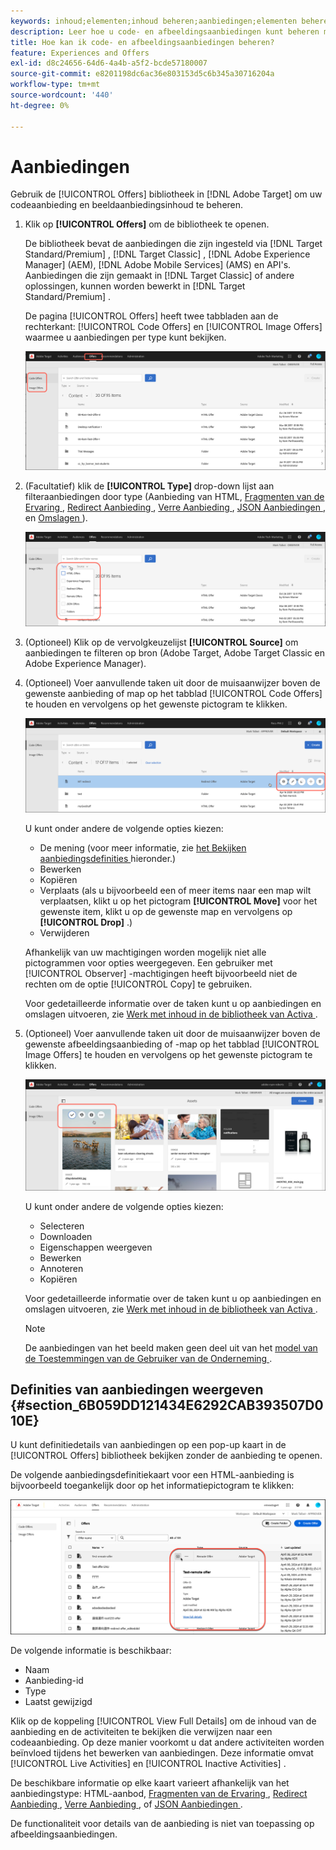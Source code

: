 ```yaml
---
keywords: inhoud;elementen;inhoud beheren;aanbiedingen;elementen beheren;selectiemodus openen;selectiemodus
description: Leer hoe u code- en afbeeldingsaanbiedingen kunt beheren met de bibliotheek Aanbiedingen in Adobe Target.
title: Hoe kan ik code- en afbeeldingsaanbiedingen beheren?
feature: Experiences and Offers
exl-id: d8c24656-64d6-4a4b-a5f2-bcde57180007
source-git-commit: e8201198dc6ac36e803153d5c6b345a30716204a
workflow-type: tm+mt
source-wordcount: '440'
ht-degree: 0%

---
```


# Aanbiedingen

Gebruik de [!UICONTROL Offers] bibliotheek in [!DNL Adobe Target] om uw codeaanbieding en beeldaanbiedingsinhoud te beheren.

1. Klik op **[!UICONTROL Offers]** om de bibliotheek te openen.

   De bibliotheek bevat de aanbiedingen die zijn ingesteld via [!DNL Target Standard/Premium] , [!DNL Target Classic] , [!DNL Adobe Experience Manager] (AEM), [!DNL Adobe Mobile Services] (AMS) en API&#39;s. Aanbiedingen die zijn gemaakt in [!DNL Target Classic] of andere oplossingen, kunnen worden bewerkt in [!DNL Target Standard/Premium] .

   De pagina [!UICONTROL Offers] heeft twee tabbladen aan de rechterkant: [!UICONTROL Code Offers] en [!UICONTROL Image Offers] waarmee u aanbiedingen per type kunt bekijken.

   ![ pagina die van Aanbiedingen de Aanbiedingen van de Code en de lusjes van de Aanbiedingen van het Beeld tonen ](/help/main/c-experiences/c-manage-content/assets/offers-page.png)

1. (Facultatief) klik de **[!UICONTROL Type]** drop-down lijst aan filteraanbiedingen door type (Aanbieding van HTML, [ Fragmenten van de Ervaring ](/help/main/c-experiences/c-manage-content/aem-experience-fragments.md), [ Redirect Aanbieding ](/help/main/c-experiences/c-manage-content/offer-redirect.md), [ Verre Aanbieding ](/help/main/c-experiences/c-manage-content/about-remote-offers.md), [ JSON Aanbiedingen ](/help/main/c-experiences/c-manage-content/create-json-offer.md), en [ Omslagen ](/help/main/c-experiences/c-manage-content/create-content-folder.md)).

   ![ aanbiedingen_filter beeld ](assets/offers_filter.png)

1. (Optioneel) Klik op de vervolgkeuzelijst **[!UICONTROL Source]** om aanbiedingen te filteren op bron (Adobe Target, Adobe Target Classic en Adobe Experience Manager).

1. (Optioneel) Voer aanvullende taken uit door de muisaanwijzer boven de gewenste aanbieding of map op het tabblad [!UICONTROL Code Offers] te houden en vervolgens op het gewenste pictogram te klikken.

   ![ de opties van Codeaanbiedingen ](assets/offer-picker-large.png)

   U kunt onder andere de volgende opties kiezen:

   * De mening (voor meer informatie, zie [ het Bekijken aanbiedingsdefinities ](#section_6B059DD121434E6292CAB393507D010E) hieronder.)
   * Bewerken
   * Kopiëren
   * Verplaats (als u bijvoorbeeld een of meer items naar een map wilt verplaatsen, klikt u op het pictogram **[!UICONTROL Move]** voor het gewenste item, klikt u op de gewenste map en vervolgens op **[!UICONTROL Drop]** .)
   * Verwijderen

   Afhankelijk van uw machtigingen worden mogelijk niet alle pictogrammen voor opties weergegeven. Een gebruiker met [!UICONTROL Observer] -machtigingen heeft bijvoorbeeld niet de rechten om de optie [!UICONTROL Copy] te gebruiken.

   Voor gedetailleerde informatie over de taken kunt u op aanbiedingen en omslagen uitvoeren, zie [ Werk met inhoud in de bibliotheek van Activa ](/help/main/c-experiences/c-manage-content/assets-working.md).

1. (Optioneel) Voer aanvullende taken uit door de muisaanwijzer boven de gewenste afbeeldingsaanbieding of -map op het tabblad [!UICONTROL Image Offers] te houden en vervolgens op het gewenste pictogram te klikken.

   ![ de opties van de Aanbiedingen van het Beeld ](/help/main/c-experiences/c-manage-content/assets/image-offers-icons.png)

   U kunt onder andere de volgende opties kiezen:

   * Selecteren
   * Downloaden
   * Eigenschappen weergeven
   * Bewerken
   * Annoteren
   * Kopiëren

   Voor gedetailleerde informatie over de taken kunt u op aanbiedingen en omslagen uitvoeren, zie [ Werk met inhoud in de bibliotheek van Activa ](/help/main/c-experiences/c-manage-content/assets-working.md).

   >[!NOTE]
   >
   >De aanbiedingen van het beeld maken geen deel uit van het [ model van de Toestemmingen van de Gebruiker van de Onderneming ](/help/main/administrating-target/c-user-management/property-channel/property-channel.md).


## Definities van aanbiedingen weergeven {#section_6B059DD121434E6292CAB393507D010E}

U kunt definitiedetails van aanbiedingen op een pop-up kaart in de [!UICONTROL Offers] bibliotheek bekijken zonder de aanbieding te openen.

De volgende aanbiedingsdefinitiekaart voor een HTML-aanbieding is bijvoorbeeld toegankelijk door op het informatiepictogram te klikken:

![ aanbieding-kaart-html beeld ](assets/offer-card-html-new.png)

De volgende informatie is beschikbaar:

* Naam
* Aanbieding-id
* Type
* Laatst gewijzigd

Klik op de koppeling [!UICONTROL View Full Details] om de inhoud van de aanbieding en de activiteiten te bekijken die verwijzen naar een codeaanbieding. Op deze manier voorkomt u dat andere activiteiten worden beïnvloed tijdens het bewerken van aanbiedingen. Deze informatie omvat [!UICONTROL Live Activities] en [!UICONTROL Inactive Activities] .

De beschikbare informatie op elke kaart varieert afhankelijk van het aanbiedingstype: HTML-aanbod, [ Fragmenten van de Ervaring ](/help/main/c-experiences/c-manage-content/aem-experience-fragments.md), [ Redirect Aanbieding ](/help/main/c-experiences/c-manage-content/offer-redirect.md), [ Verre Aanbieding ](/help/main/c-experiences/c-manage-content/about-remote-offers.md), of [ JSON Aanbiedingen ](/help/main/c-experiences/c-manage-content/create-json-offer.md).

De functionaliteit voor details van de aanbieding is niet van toepassing op afbeeldingsaanbiedingen.

<!--

## Training video: The Content Repository ![Overview badge](/help/main/assets/overview.png)

This video includes information about managing offers.

* Connection between the [Experience Cloud Asset Library](https://experienceleague.adobe.com/docs/core-services/interface/assets/creative-cloud.html?lang=nl-NL) and the Target Content Library 
* Custom HTML Offers 
* Custom HTML Offer in the [!UICONTROL Visual Experience Composer]

>[!VIDEO](https://video.tv.adobe.com/v/17387)

-->
